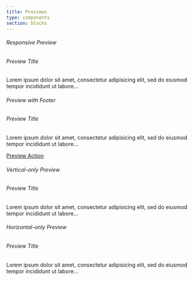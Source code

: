 ```yaml
---
title: Previews
type: components
section: blocks
---
```


<h6>Responsive Preview</h6>

<div class="preview">
	<div class="preview-header bg-silver"></div>
	<div class="preview-body">
		<div class="preview-text">
			<h6>Preview Title</h6>
			<p>Lorem ipsum dolor sit amet, consectetur adipisicing elit, sed do eiusmod tempor incididunt ut labore...</p>
		</div>
	</div>
</div>

<h6>Preview with Footer</h6>

<div class="preview">
	<div class="preview-header bg-silver"></div>
	<div class="preview-body">
		<div class="preview-text">
			<h6>Preview Title</h6>
			<p>Lorem ipsum dolor sit amet, consectetur adipisicing elit, sed do eiusmod tempor incididunt ut labore...</p>
		</div>
		<div class="preview-footer">
			<a href="#">Preview Action</a>
		</div>
	</div>
</div>

<h6>Vertical-only Preview</h6>

<div class="preview preview-vertical">
	<div class="preview-header bg-silver"></div>
	<div class="preview-body">
		<div class="preview-text">
			<h6>Preview Title</h6>
			<p>Lorem ipsum dolor sit amet, consectetur adipisicing elit, sed do eiusmod tempor incididunt ut labore...</p>
		</div>
	</div>
</div>


<h6>Horizontal-only Preview</h6>

<div class="preview preview-horizontal">
	<div class="preview-header bg-silver"></div>
	<div class="preview-body">
		<div class="preview-text">
			<h6>Preview Title</h6>
			<p>Lorem ipsum dolor sit amet, consectetur adipisicing elit, sed do eiusmod tempor incididunt ut labore...</p>
		</div>
	</div>
</div>
